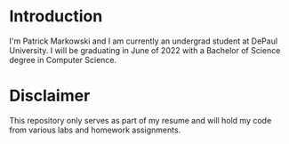 # Introduction #
I'm Patrick Markowski and I am currently an undergrad student at DePaul University. I will be graduating in June of 2022 with a Bachelor of Science degree in Computer Science.

# Disclaimer #
This repository only serves as part of my resume and will hold my code from various labs and homework assignments.
